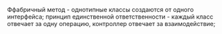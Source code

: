 Ффабричный метод - однотипные классы создаются от одного интерфейса;
принцип единственной ответственности - каждый класс отвечает за одну операцию,
контроллер отвечает за взаимодействие;
